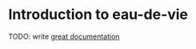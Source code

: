 # Introduction to eau-de-vie

TODO: write [great documentation](http://jacobian.org/writing/great-documentation/what-to-write/)
